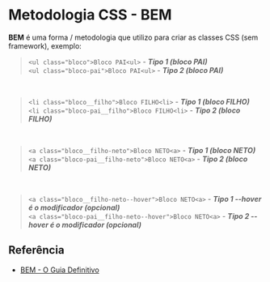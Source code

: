 # Metodologia CSS - BEM
**BEM** é uma forma / metodologia que utilizo para criar as classes CSS (sem framework), exemplo:

> ``<ul class="bloco">Bloco PAI<ul>``       - **_Tipo 1 (bloco PAI)_**<br>
> ``<ul class="bloco-pai">Bloco PAI<ul>``   - **_Tipo 2 (bloco PAI)_**

<br>

> ``<li class="bloco__filho">Bloco FILHO<li>``        - **_Tipo 1 (bloco FILHO)_**<br>
> ``<li class="bloco-pai__filho">Bloco FILHO<li>``    - **_Tipo 2 (bloco FILHO)_**

<br>

> ``<a class="bloco__filho-neto">Bloco NETO<a>``      - **_Tipo 1 (bloco NETO)_**<br>
> ``<a class="bloco-pai__filho-neto">Bloco NETO<a>``  - **_Tipo 2 (bloco NETO)_**

<br>

> ``<a class="bloco__filho-neto--hover">Bloco NETO<a>``      - **_Tipo 1 --hover é o modificador (opcional)_**<br>
> ``<a class="bloco-pai__filho-neto--hover">Bloco NETO<a>``  - **_Tipo 2 --hover é o modificador (opcional)_**

## Referência
- [BEM - O Guia Definitivo](https://desenvolvimentoparaweb.com/css/bem/)
